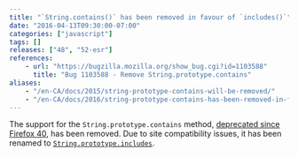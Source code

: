 ```yaml
---
title: "`String.contains()` has been removed in favour of `includes()`"
date: "2016-04-13T09:30:00-07:00"
categories: ["javascript"]
tags: []
releases: ["48", "52-esr"]
references:
    - url: "https://bugzilla.mozilla.org/show_bug.cgi?id=1103588"
      title: "Bug 1103588 - Remove String.prototype.contains"
aliases:
    - "/en-CA/docs/2015/string-prototype-contains-will-be-removed/"
    - "/en-CA/docs/2016/string-prototype-contains-has-been-removed-in-favour-of-includes/"
---
```

The support for the `String.prototype.contains` method, [deprecated since Firefox 40](https://www.fxsitecompat.dev/en-CA/docs/2015/string-prototype-contains-has-been-renamed-to-includes/), has been removed. Due to site compatibility issues, it has been renamed to [`String.prototype.includes`](https://developer.mozilla.org/docs/Web/JavaScript/Reference/Global_Objects/String/includes).
